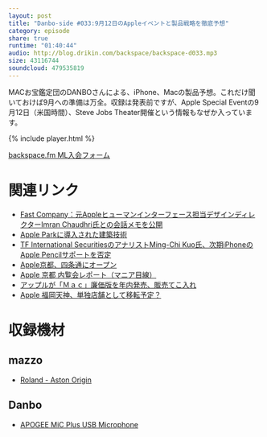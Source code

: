```yaml
---
layout: post
title: "Danbo-side #033:9月12日のAppleイベントと製品戦略を徹底予想"
category: episode
share: true
runtime: "01:40:44"
audio: http://blog.drikin.com/backspace/backspace-d033.mp3
size: 43116744
soundcloud: 479535819
---
```


MACお宝鑑定団のDANBOさんによる、iPhone、Macの製品予想。これだけ聞いておけば9月への準備は万全。収録は発表前ですが、Apple Special Eventの9月12日（米国時間）、Steve Jobs Theater開催という情報もなぜか入っています。

{% include player.html %}

[backspace.fm ML入会フォーム](http://backspace.us11.list-manage.com/subscribe?u=09c933bd3997c1d16dbed156a&id=84b6529b91)

# 関連リンク
* [Fast Company：元Appleヒューマンインターフェース担当デザインディレクターImran Chaudhri氏との会話メモを公開](http://www.macotakara.jp/blog/news/entry-35589.html)
* [Apple Parkに導入された建築技術](http://www.macotakara.jp/blog/news/entry-35587.html)
* [TF International SecuritiesのアナリストMing-Chi Kuo氏、次期iPhoneのApple Pencilサポートを否定](http://www.macotakara.jp/blog/rumor/entry-35588.html)
* [Apple京都、四条通にオープン](https://www.apple.com/jp/newsroom/2018/08/apple-kyoto-opens-on-shijo-dori/)
* [Apple 京都 内覧会レポート（マニア目線）](http://www.macotakara.jp/blog/apple_store/entry-35571.html)
* [アップルが「Ｍａｃ」廉価版を年内発売、販売てこ入れ](https://www.bloomberg.co.jp/news/articles/2018-08-20/PDS4JA6JTSI601)
* [Apple 福岡天神、単独店舗として移転予定？](http://www.macotakara.jp/blog/apple_store/entry-35598.html)

# 収録機材

## mazzo
* [Roland - Aston Origin](http://amzn.asia/1OwAZ0w)

## Danbo
* [APOGEE MiC Plus USB Microphone](http://amzn.asia/5tPVRTx)
